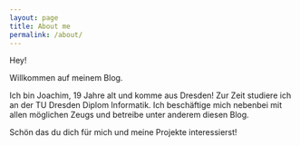 ```yaml
---
layout: page
title: About me
permalink: /about/
---
```


Hey!

Willkommen auf meinem Blog.

Ich bin Joachim, 19 Jahre alt und komme aus Dresden! Zur Zeit studiere ich an der TU Dresden Diplom Informatik. Ich beschäftige mich nebenbei mit allen möglichen Zeugs und betreibe unter anderem diesen Blog.

Schön das du dich für mich und meine Projekte interessierst!
